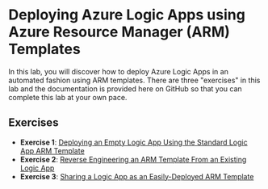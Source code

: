 # Deploying Azure Logic Apps using Azure Resource Manager (ARM) Templates

In this lab, you will discover how to deploy Azure Logic Apps in an automated fashion using ARM templates. There are three "exercises" in this lab and the documentation is provided here on GitHub so that you can complete this lab at your own pace.

## Exercises

- **Exercise 1**: [Deploying an Empty Logic App Using the Standard Logic App ARM Template](blank_template.md)
- **Exercise 2**: [Reverse Engineering an ARM Template From an Existing Logic App](reverse_engineer.md)
- **Exercise 3**: [Sharing a Logic App as an Easily-Deployed ARM Template](deploy_shared.md)
